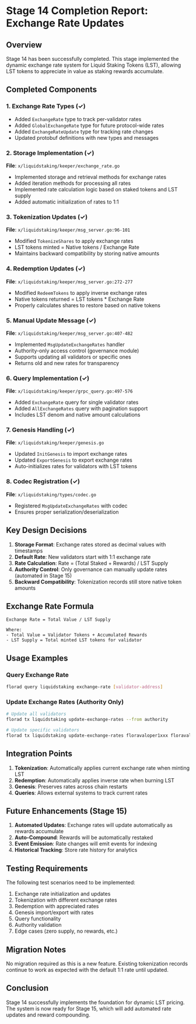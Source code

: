 # Stage 14 Completion Report: Exchange Rate Updates

## Overview
Stage 14 has been successfully completed. This stage implemented the dynamic exchange rate system for Liquid Staking Tokens (LST), allowing LST tokens to appreciate in value as staking rewards accumulate.

## Completed Components

### 1. Exchange Rate Types (✓)
- Added `ExchangeRate` type to track per-validator rates
- Added `GlobalExchangeRate` type for future protocol-wide rates
- Added `ExchangeRateUpdate` type for tracking rate changes
- Updated protobuf definitions with new types and messages

### 2. Storage Implementation (✓)
**File**: `x/liquidstaking/keeper/exchange_rate.go`
- Implemented storage and retrieval methods for exchange rates
- Added iteration methods for processing all rates
- Implemented rate calculation logic based on staked tokens and LST supply
- Added automatic initialization of rates to 1:1

### 3. Tokenization Updates (✓)
**File**: `x/liquidstaking/keeper/msg_server.go:96-101`
- Modified `TokenizeShares` to apply exchange rates
- LST tokens minted = Native tokens / Exchange Rate
- Maintains backward compatibility by storing native amounts

### 4. Redemption Updates (✓)
**File**: `x/liquidstaking/keeper/msg_server.go:272-277`
- Modified `RedeemTokens` to apply inverse exchange rates
- Native tokens returned = LST tokens * Exchange Rate
- Properly calculates shares to restore based on native tokens

### 5. Manual Update Message (✓)
**File**: `x/liquidstaking/keeper/msg_server.go:407-482`
- Implemented `MsgUpdateExchangeRates` handler
- Authority-only access control (governance module)
- Supports updating all validators or specific ones
- Returns old and new rates for transparency

### 6. Query Implementation (✓)
**File**: `x/liquidstaking/keeper/grpc_query.go:497-576`
- Added `ExchangeRate` query for single validator rates
- Added `AllExchangeRates` query with pagination support
- Includes LST denom and native amount calculations

### 7. Genesis Handling (✓)
**File**: `x/liquidstaking/keeper/genesis.go`
- Updated `InitGenesis` to import exchange rates
- Updated `ExportGenesis` to export exchange rates
- Auto-initializes rates for validators with LST tokens

### 8. Codec Registration (✓)
**File**: `x/liquidstaking/types/codec.go`
- Registered `MsgUpdateExchangeRates` with codec
- Ensures proper serialization/deserialization

## Key Design Decisions

1. **Storage Format**: Exchange rates stored as decimal values with timestamps
2. **Default Rate**: New validators start with 1:1 exchange rate
3. **Rate Calculation**: Rate = (Total Staked + Rewards) / LST Supply
4. **Authority Control**: Only governance can manually update rates (automated in Stage 15)
5. **Backward Compatibility**: Tokenization records still store native token amounts

## Exchange Rate Formula

```
Exchange Rate = Total Value / LST Supply

Where:
- Total Value = Validator Tokens + Accumulated Rewards
- LST Supply = Total minted LST tokens for validator
```

## Usage Examples

### Query Exchange Rate
```bash
florad query liquidstaking exchange-rate [validator-address]
```

### Update Exchange Rates (Authority Only)
```bash
# Update all validators
florad tx liquidstaking update-exchange-rates --from authority

# Update specific validators
florad tx liquidstaking update-exchange-rates floravaloper1xxx floravaloper2yyy --from authority
```

## Integration Points

1. **Tokenization**: Automatically applies current exchange rate when minting LST
2. **Redemption**: Automatically applies inverse rate when burning LST
3. **Genesis**: Preserves rates across chain restarts
4. **Queries**: Allows external systems to track current rates

## Future Enhancements (Stage 15)

1. **Automated Updates**: Exchange rates will update automatically as rewards accumulate
2. **Auto-Compound**: Rewards will be automatically restaked
3. **Event Emission**: Rate changes will emit events for indexing
4. **Historical Tracking**: Store rate history for analytics

## Testing Requirements

The following test scenarios need to be implemented:
1. Exchange rate initialization and updates
2. Tokenization with different exchange rates
3. Redemption with appreciated rates
4. Genesis import/export with rates
5. Query functionality
6. Authority validation
7. Edge cases (zero supply, no rewards, etc.)

## Migration Notes

No migration required as this is a new feature. Existing tokenization records continue to work as expected with the default 1:1 rate until updated.

## Conclusion

Stage 14 successfully implements the foundation for dynamic LST pricing. The system is now ready for Stage 15, which will add automated rate updates and reward compounding.